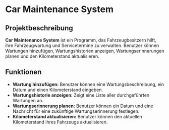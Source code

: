 # Car Maintenance System

## Projektbeschreibung
**Car Maintenance System** ist ein Programm, das Fahrzeugbesitzern hilft, ihre Fahrzeugwartung und Servicetermine zu verwalten. Benutzer können Wartungen hinzufügen, Wartungshistorien anzeigen, Wartungserinnerungen planen und den Kilometerstand aktualisieren.

## Funktionen
- **Wartung hinzufügen:** Benutzer können eine Wartungsbeschreibung, ein Datum und einen Kilometerstand eingeben.
- **Wartungshistorie anzeigen:** Zeigt eine Liste aller durchgeführten Wartungen an.
- **Wartungserinnerung planen:** Benutzer können ein Datum und eine Nachricht für eine zukünftige Wartungserinnerung festlegen.
- **Kilometerstand aktualisieren:** Benutzer können den aktuellen Kilometerstand ihres Fahrzeugs aktualisieren.

